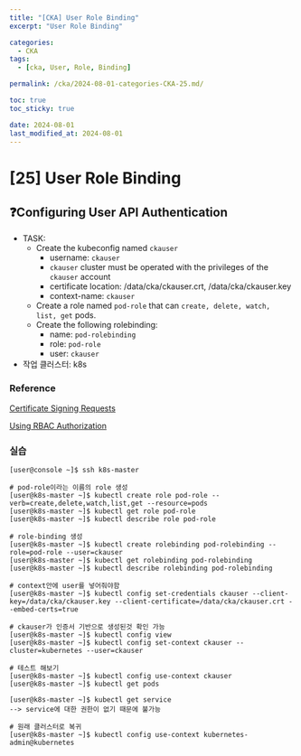 ```yaml
---
title: "[CKA] User Role Binding"
excerpt: "User Role Binding"

categories:
  - CKA
tags:
  - [cka, User, Role, Binding]

permalink: /cka/2024-08-01-categories-CKA-25.md/

toc: true
toc_sticky: true

date: 2024-08-01
last_modified_at: 2024-08-01
---
```


# [25] User Role Binding

## ❓Configuring User API Authentication

- TASK: 
    - Create the kubeconfig named `ckauser`
        - username: `ckauser`
        - `ckauser` cluster must be operated with the privileges of the `ckauser` account
        - certificate location: /data/cka/ckauser.crt, /data/cka/ckauser.key
        - context-name: `ckauser`
    - Create a role named `pod-role` that can `create, delete, watch, list, get` pods.
    - Create the following rolebinding: 
        - name: `pod-rolebinding`
        - role: `pod-role`
        - user: `ckauser`
- 작업 클러스터: k8s

### Reference

[Certificate Signing Requests](https://kubernetes.io/docs/reference/access-authn-authz/certificate-signing-requests/)

[Using RBAC Authorization](https://kubernetes.io/docs/reference/access-authn-authz/rbac/)

### 실습

```docker
[user@console ~]$ ssh k8s-master

# pod-role이라는 이름의 role 생성
[user@k8s-master ~]$ kubectl create role pod-role --verb=create,delete,watch,list,get --resource=pods
[user@k8s-master ~]$ kubectl get role pod-role
[user@k8s-master ~]$ kubectl describe role pod-role

# role-binding 생성
[user@k8s-master ~]$ kubectl create rolebinding pod-rolebinding --role=pod-role --user=ckauser
[user@k8s-master ~]$ kubectl get rolebinding pod-rolebinding
[user@k8s-master ~]$ kubectl describe rolebinding pod-rolebinding

# context안에 user를 넣어줘야함
[user@k8s-master ~]$ kubectl config set-credentials ckauser --client-key=/data/cka/ckauser.key --client-certificate=/data/cka/ckauser.crt --embed-certs=true

# ckauser가 인증서 기반으로 생성된것 확인 가능
[user@k8s-master ~]$ kubectl config view
[user@k8s-master ~]$ kubectl config set-context ckauser --cluster=kubernetes --user=ckauser

# 테스트 해보기
[user@k8s-master ~]$ kubectl config use-context ckauser
[user@k8s-master ~]$ kubectl get pods

[user@k8s-master ~]$ kubectl get service
--> service에 대한 권한이 없기 때문에 불가능

# 원래 클러스터로 복귀
[user@k8s-master ~]$ kubectl config use-context kubernetes-admin@kubernetes

```
